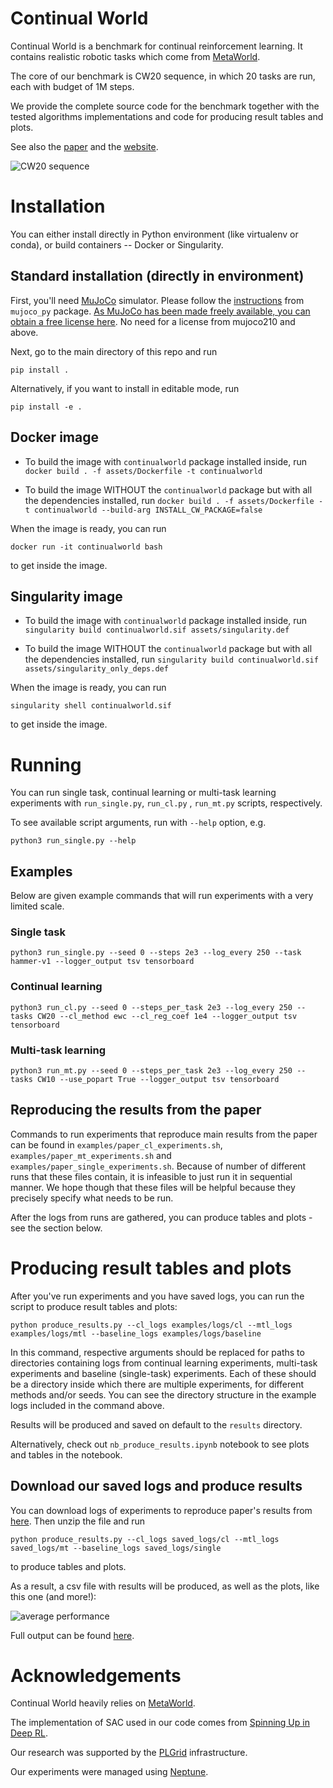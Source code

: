 # Continual World

Continual World is a benchmark for continual reinforcement learning. It contains realistic robotic tasks which come from
[MetaWorld](https://github.com/rlworkgroup/metaworld).

The core of our benchmark is CW20 sequence, in which 20 tasks are run, each with budget of 1M steps.

We provide the complete source code for the benchmark together with the tested algorithms implementations and code for
producing result tables and plots.

See also the [paper](https://arxiv.org/abs/2105.10919) and
the [website](https://sites.google.com/view/continualworld/home).

![CW20 sequence](./assets/images/cw20.png)

# Installation

You can either install directly in Python environment
(like virtualenv or conda), or build containers -- Docker or Singularity.

## Standard installation (directly in environment)

First, you'll need [MuJoCo](http://www.mujoco.org/) simulator. Please follow
the [instructions](https://github.com/openai/mujoco-py#install-mujoco)
from `mujoco_py` package. <ins>As MuJoCo has been made freely available, you can obtain a free
license [here](https://www.roboti.us/license.html)</ins>. No need for a license from mujoco210
and above.

Next, go to the main directory of this repo and run

`pip install .`

Alternatively, if you want to install in editable mode, run

`pip install -e .`

## Docker image

- To build the image with `continualworld` package installed inside, run
  `docker build . -f assets/Dockerfile -t continualworld`

- To build the image WITHOUT the `continualworld` package but with all the dependencies installed, run
  `docker build . -f assets/Dockerfile -t continualworld --build-arg INSTALL_CW_PACKAGE=false`

When the image is ready, you can run

`docker run -it continualworld bash`

to get inside the image.

## Singularity image

- To build the image with `continualworld` package installed inside, run
  `singularity build continualworld.sif assets/singularity.def`

- To build the image WITHOUT the `continualworld` package but with all the dependencies installed, run
  `singularity build continualworld.sif assets/singularity_only_deps.def`

When the image is ready, you can run

`singularity shell continualworld.sif`

to get inside the image.

# Running

You can run single task, continual learning or multi-task learning experiments with `run_single.py`, `run_cl.py`
, `run_mt.py` scripts, respectively.

To see available script arguments, run with `--help` option, e.g.

`python3 run_single.py --help`

## Examples

Below are given example commands that will run experiments with a very limited scale.

### Single task

`python3 run_single.py --seed 0 --steps 2e3 --log_every 250 --task hammer-v1 --logger_output tsv tensorboard`

### Continual learning

`python3 run_cl.py --seed 0 --steps_per_task 2e3 --log_every 250 --tasks CW20 --cl_method ewc --cl_reg_coef 1e4 --logger_output tsv tensorboard`

### Multi-task learning

`python3 run_mt.py --seed 0 --steps_per_task 2e3 --log_every 250 --tasks CW10 --use_popart True --logger_output tsv tensorboard`

## Reproducing the results from the paper

Commands to run experiments that reproduce main results from the paper can be found
in `examples/paper_cl_experiments.sh`,
`examples/paper_mt_experiments.sh` and `examples/paper_single_experiments.sh`. Because of number of different runs that
these files contain, it is infeasible to just run it in sequential manner. We hope though that these files will be
helpful because they precisely specify what needs to be run.

After the logs from runs are gathered, you can produce tables and plots - see the section below.

# Producing result tables and plots

After you've run experiments and you have saved logs, you can run the script to produce result tables and plots:

`python produce_results.py --cl_logs examples/logs/cl --mtl_logs examples/logs/mtl --baseline_logs examples/logs/baseline`

In this command, respective arguments should be replaced for paths to directories containing logs from continual
learning experiments, multi-task experiments and baseline (single-task) experiments. Each of these should be a directory
inside which there are multiple experiments, for different methods and/or seeds. You can see the directory structure in
the example logs included in the command above.

Results will be produced and saved on default to the `results` directory.

Alternatively, check out `nb_produce_results.ipynb` notebook to see plots and tables in the notebook.

## Download our saved logs and produce results

You can download logs of experiments to reproduce paper's results from
[here](https://filedn.eu/lyLvvXKQye5QpXswYheMs8p/cw_logs.zip). Then unzip the file and run

`python produce_results.py --cl_logs saved_logs/cl --mtl_logs saved_logs/mt --baseline_logs saved_logs/single`

to produce tables and plots.

As a result, a csv file with results will be produced, as well as the plots, like this one (and more!):

![average performance](./examples/results/report_2021_12_15__20_06_56/average_performance.png)

Full output can be found [here](./examples/results/report_2021_12_15__20_06_56/).

# Acknowledgements

Continual World heavily relies on [MetaWorld](https://github.com/rlworkgroup/metaworld).

The implementation of SAC used in our code comes from [Spinning Up in Deep RL](https://github.com/openai/spinningup).

Our research was supported by the [PLGrid](https://plgrid.pl/) infrastructure.

Our experiments were managed using [Neptune](https://neptune.ai).
